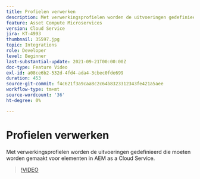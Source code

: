 ```yaml
---
title: Profielen verwerken
description: Met verwerkingsprofielen worden de uitvoeringen gedefinieerd die moeten worden gemaakt voor elementen in AEM as a Cloud Service.
feature: Asset Compute Microservices
version: Cloud Service
jira: KT-4993
thumbnail: 35597.jpg
topic: Integrations
role: Developer
level: Beginner
last-substantial-update: 2021-09-21T00:00:00Z
doc-type: Feature Video
exl-id: a08ce6b2-532d-4fd4-ada4-3cbec0fde699
duration: 453
source-git-commit: f4c621f3a9caa8c2c64b8323312343fe421a5aee
workflow-type: tm+mt
source-wordcount: '36'
ht-degree: 0%

---
```


# Profielen verwerken

Met verwerkingsprofielen worden de uitvoeringen gedefinieerd die moeten worden gemaakt voor elementen in AEM as a Cloud Service.

>[!VIDEO](https://video.tv.adobe.com/v/35597?quality=12&learn=on)
